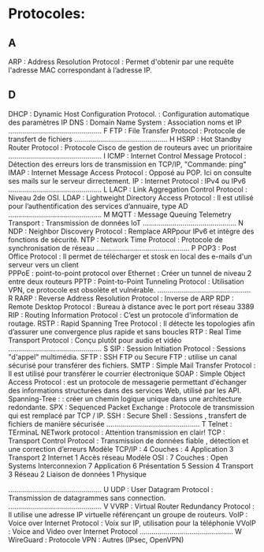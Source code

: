 # Protocoles:

## A
ARP            :  Address Resolution Protocol            : Permet d'obtenir par une requête l'adresse MAC correspondant à l’adresse IP.
## D
DHCP           :  Dynamic Host Configuration Protocol.   : Configuration automatique des paramètres IP 
DNS            :  Domain Name System                     : Association noms et IP
...............................................                                                                                               F
FTP            :  File Transfer Protocol                 : Protocole de transfert de fichiers
...............................................                                                                                               H
HSRP           :  Hot Standby Router Protocol            : Protocole Cisco de gestion de routeurs avec un prioritaire 
...............................................                                                                                               I
ICMP           :  Internet Control Message Protocol      : Détection des erreurs lors de transmission en TCP/IP, "Commande: ping"
IMAP           :  Internet Message Access Protocol       : Opposé au POP. Ici on consulte ses mails sur le serveur dirrectement.
IP             :  Internet Protocol                      : IPv4 ou IPv6
...............................................                                                                                               L
LACP           :  Link Aggregation Control Protocol      : Niveau 2de OSI.
LDAP           :  Lightweight Directory Access Protocol  : Il est utilisé pour l’authentification des services d’annuaire, type AD
...............................................                                                                                               M
MQTT           :  Message Queuing Telemetry Transport    : Transmission de données IoT
...............................................                                                                                               N
NDP            : Neighbor Discovery Protocol             : Remplace ARPpour IPv6 et intègre des fonctions de sécurité.
NTP            :  Network Time Protocol                  : Protocole de synchronisation de réseau
...............................................                                                                                               P
POP3           :  Post Office Protocol                   : Il permet de télécharger et stosk en local des e-mails d'un serveur vers un client  
PPPoE          :  point-to-point protocol over Ethernet  : Créer un tunnel de niveau 2 entre deux routeurs
PPTP           :  Point-to-Point Tunneling Protocol      : Utilisation VPN, ce protocole est obsolète et vulnérable.
...............................................                                                                                               R
RARP           :  Reverse Address Resolution Protocol    : Inverse de ARP
RDP            :  Remote Desktop Protocol                : Bureau à distance avec le port port réseau 3389 
RIP            :  Routing Information Protocol           : C’est un protocole d'information de routage.
RSTP           :  Rapid Spanning Tree Protocol           : Il détecte les topologies afin d’assurer une convergence plus rapide et sans boucles
RTP            :  Real Time Transport Protocol           : Conçu plutôt pour audio et vidéo
...............................................                                                                                               S
SIP            :  Session Initiation Protocol            : Sessions "d'appel" multimédia.
SFTP           :  SSH FTP ou Secure FTP                  : utilise un canal sécurisé pour transférer des fichiers.
SMTP           :  Simple Mail Transfer Protocol          : Il est utilisé pour transférer le courrier électronique
SOAP           :  Simple Object Access Protocol          :  est un protocole de messagerie permettant d'échanger des informations structurées dans des services Web, utilisé par les API.
Spanning-Tree  :                                         : créer un chemin logique unique dans une architecture redondante.
SPX            :  Sequenced Packet Exchange              : Protocole de transmission qui est remplacé par TCP / IP.
SSH            :  Secure Shell                           : Sessions , transfert de fichiers de manière sécurisée
...............................................                                                                                              T
Telnet         :  TErminaL NETwork protocol              : Attention transmission en clair!
TCP            :  Transport Control Protocol             : Transmission de données fiable , détection et une correction d’erreurs
      Modèle TCP/IP  : 4 Couches :   4  Application
                                     3  Transport
                                     2  Internet
                                     1  Accès réseau
      Modèle OSI     : 7 Couches :   Open Systems Interconnexion 
                                     7  Application
                                     6  Présentation
                                     5  Session 
                                     4  Transport
                                     3  Réseau
                                     2  Liaison de données
                                     1  Physique

...............................................                                                                                              U
UDP            :  User Datagram Protocol                 : Transmission de datagrammes sans connection.
...............................................                                                                                              V
VVRP           :  Virtual Router Redundancy Protocol     : Il utilise une adresse IP virtuelle référençant un groupe de routeurs.
VoIP           :  Voice over Internet Protocol           : Voix sur IP, utilisation pour la téléphonie
VVoIP          :  Voice and Video over Internet Protocol 
...............................................                                                                                              W
WireGuard      :  Protocole VPN                          : Autres (IPsec, OpenVPN)
